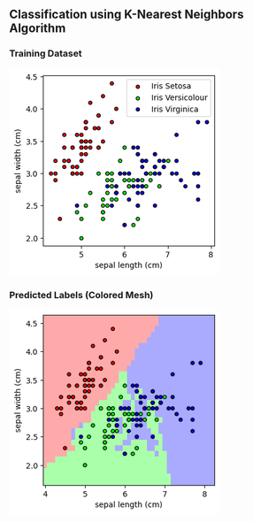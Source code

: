 ## Classification using K-Nearest Neighbors Algorithm

### Training Dataset

![Training Dataset](input.png)

### Predicted Labels (Colored Mesh)

![Predicted Labels](knn_classification_output_v2.png)
